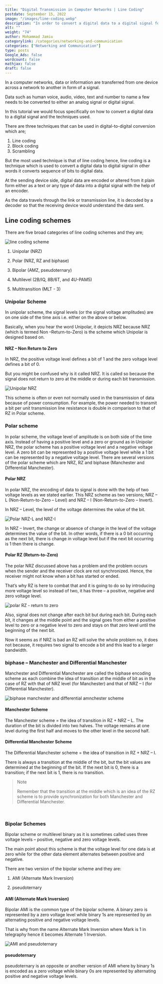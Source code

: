 ```yaml
---
title: "Digital Transmission in Computer Networks | Line Coding"
postdate: September 15, 2022
image: "/images/line-coding.webp"
description: "In order to convert a digital data to a digital signal for transmission, a technique called line coding is used."
alt: ""
weight: "74"
author: Mohammad Jamiu
categorylink: /categories/networking-and-communication
categories: ["Networking and Communication"]
type: posts
Google_Ads: false
wordcount: false
mathjax: false
draft: false
---
```


In a computer networks, data or information are transferred from one device across a network to another in form of a signal.

Data such as human voice, audio, video, text and number to name a few needs to be converted to either an analog signal or digital signal.

In this tutorial we would focus specifically on how to convert a digital data to a digital signal and the techniques used.

There are three techniques that can be used in digital-to-digital conversion which are;

1. Line coding
1. Block coding
1. Scrambling

But the most used technique is that of line coding hence, line coding is a technique which is used to convert a digital data to digital signal in other words it converts sequence of bits to digital data.

At the sending device side, digital data are encoded or altered from it plain form either as a text or any type of data into a digital signal with the help of an encoder.

As the data travels through the link or transmission line, it is decoded by a decoder so that the receiving device would understand the data sent.

## Line coding schemes

There are five broad categories of line coding schemes and they are;

   <img loading="lazy" src="/images/line-coding.webp" alt="line coding scheme">

1. Unipolar (NRZ)

1. Polar (NRZ, RZ and biphase)

1. Bipolar (AMZ, pseudoternary)

1. Multilevel (2B/IQ, 8B/6T, and 4U-PAM5)

1. Multitransition (MLT - 3)

### Unipolar Scheme

In unipolar scheme, the signal levels (or the signal voltage amplitudes) are on one side of the time axis i.e. either on the above or below.

Basically, when you hear the word Unipolar, it depicts NRZ because NRZ (which is termed Non –Return-to-Zero) is the scheme which Unipolar is designed based on.

#### NRZ – Non Return to Zero

In NRZ, the positive voltage level defines a bit of 1 and the zero voltage level defines a bit of 0.

But you might be confused why is it called NRZ. It is called so because the signal does not return to zero at the middle or during each bit transmission.

   <img loading="lazy" src="/images/unipolar-nrz.webp" alt="Unipolar NRZ">

This scheme is often or even not normally used in the transmission of data because of power consumption. For example, the power needed to transmit a bit per unit transmission line resistance is double in comparison to that of RZ in Polar scheme.

### Polar scheme

In polar scheme, the voltage level of amplitude is on both side of the time axis. Instead of having a positive level and a zero or ground as in Unipolar NRZ, the polar scheme has a positive voltage level and a negative voltage level. A zero bit can be represented by a positive voltage level while a 1 bit can be represented by a negative voltage level.
There are several versions of the polar scheme which are NRZ, RZ and biphase (Manchester and Differential Manchester).

#### Polar NRZ

In polar NRZ, the encoding of data to signal is done with the help of two voltage levels as we stated earlier. This NRZ scheme as two versions; NRZ – L (Non-Return-to-Zero – Level) and NRZ – I (Non-Return-to-Zero – Invert).

In NRZ – Level, the level of the voltage determines the value of the bit.

   <img loading="lazy" src="/images/polar-nrz-li.webp" alt="Polar NRZ-L and NRZ-I">
   
In NRZ – Invert, the change or absence of change in the level of the voltage determines the value of the bit. In other words, if there is a 0 bit occurring as the next bit, there is change in voltage level but if the next bit occurring is 1 then there is change.

#### Polar RZ (Return-to-Zero)

The polar NRZ discussed above has a problem and the problem occurs when the sender and the receiver clock are not synchronized. Hence, the receiver might not know when a bit has started or ended.

That’s why RZ is here to combat that and it is going to do so by introducing more voltage level so instead of two, it has three – a positive, negative and zero voltage level.

   <img loading="lazy" src="/images/polar-rz.webp" alt="polar RZ - return to zero">

Also, signal does not change after each bit but during each bit. During each bit, it changes at the middle point and the signal goes from either a positive level to zero or a negative level to zero and stays on that zero level until the beginning of the next bit.

Now it seems as if NRZ is bad an RZ will solve the whole problem no, it does not because, it requires two signal to encode a bit and this lead to a larger bandwidth.

### biphase – Manchester and Differential Manchester

Manchester and Differential Manchester are called the biphase encoding scheme as each combine the idea of transition at the middle of bit as in the case of RZ with that of NRZ level (for Manchester) and that of NRZ – I (for Differential Manchester).

   <img loading="lazy" src="/images/biphase.webp" alt="biphase manchester and differential amnchester scheme">

#### Manchester Scheme

The Manchester scheme = the idea of transition in RZ + NRZ – L.
The duration of the bit is divided into two halves. The voltage remains at one level during the first half and moves to the other level in the second half.

#### Differential Manchester Scheme

The Differential Manchester scheme = the idea of transition in RZ + NRZ – I.

There is always a transition at the middle of the bit, but the bit values are determined at the beginning of the bit.
If the next bit is 0, there is a transition; if the next bit is 1, there is no transition.

<blockquote class="blockquote">
<p class="little-nugget">Note</p>
<p class="quote-text">
Remember that the transition at the middle which is an idea of the RZ scheme is to provide synchronization for both Manchester and Differential Manchester.
</p>
</blockquote>
<br>

### Bipolar Schemes

Bipolar scheme or multilevel binary as it is sometimes called uses three voltage levels – positive, negative and zero voltage levels.

The main point about this scheme is that the voltage level for one data is at zero while for the other data element alternates between positive and negative.

There are two version of the bipolar scheme and they are:

1. AMI (Alternate Mark Inversion)

1. pseudoternary

#### AMI (Alternate Mark Inversion)

Bipolar AMI is the common type of the bipolar scheme. A binary zero is represented by a zero voltage level while binary 1s are represented by an alternating positive and negative voltage levels.

That is why from the name Alternate Mark Inversion where Mark is 1 in telegraphy hence it becomes Alternate 1 Inversion.

   <img loading="lazy" src="/images/ami.webp" alt="AMI and pseudoternary">

#### pseudoternary

pseudoternary is an opposite or another version of AMI where by binary 1s is encoded as a zero voltage while binary 0s are represented by alternating positive and negative voltage levels.
